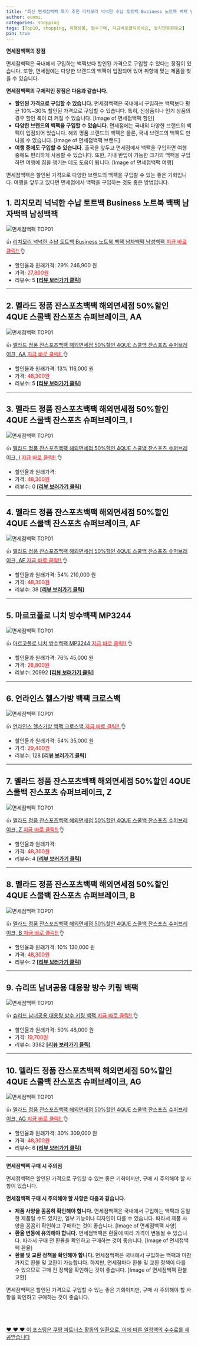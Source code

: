 ```yaml
---
title: "최신 면세점백팩 특가 추천 리치모리 넉넉한 수납 토트백 Business 노트북 백팩 남자백팩 남성백팩 비교 장점"
author: eunmi.
categories: shopping
tags: [Top10, shopping, 유행상품, 필수구매, 지금바로클릭하세요, 놓치면후회해요]
pin: true
---
```

**면세점백팩의 장점**

면세점백팩은 국내에서 구입하는 백팩보다 할인된 가격으로 구입할 수 있다는 장점이 있습니다. 또한, 면세점에는 다양한 브랜드의 백팩이 입점되어 있어 취향에 맞는 제품을 찾을 수 있습니다.

**면세점백팩의 구체적인 장점은 다음과 같습니다.**

* **할인된 가격으로 구입할 수 있습니다.** 면세점백팩은 국내에서 구입하는 백팩보다 평균 10%~30% 할인된 가격으로 구입할 수 있습니다. 특히, 신상품이나 인기 상품의 경우 할인 폭이 더 커질 수 있습니다.
[Image of 면세점백팩 할인]
* **다양한 브랜드의 백팩을 구입할 수 있습니다.** 면세점에는 국내외 다양한 브랜드의 백팩이 입점되어 있습니다. 해외 명품 브랜드의 백팩은 물론, 국내 브랜드의 백팩도 만나볼 수 있습니다.
[Image of 면세점백팩 브랜드]
* **여행 중에도 구입할 수 있습니다.** 출국을 앞두고 면세점에서 백팩을 구입하면 여행 중에도 편리하게 사용할 수 있습니다. 또한, 기내 반입이 가능한 크기의 백팩을 구입하면 여행에 짐을 챙기는 데도 도움이 됩니다.
[Image of 면세점백팩 여행]

면세점백팩은 할인된 가격으로 다양한 브랜드의 백팩을 구입할 수 있는 좋은 기회입니다. 여행을 앞두고 있다면 면세점에서 백팩을 구입하는 것도 좋은 방법입니다.

   

## 1. 리치모리 넉넉한 수납 토트백 Business 노트북 백팩 남자백팩 남성백팩

![면세점백팩 TOP01](https://thumbnail6.coupangcdn.com/thumbnails/remote/230x230ex/image/vendor_inventory/2a8e/7981ae767178e298aae93776d7e9f92392be4e0c85b58bcbdc50e583567e.jpg)


👍 [리치모리 넉넉한 수납 토트백 Business 노트북 백팩 남자백팩 남성백팩 <font color=red> 지금 바로 클릭!! </font> ](https://link.coupang.com/re/AFFSDP?lptag=AF3617701&subid=GithubCoopas&pageKey=7558243208&traceid=V0-153&itemId=19906852034&vendorItemId=86983449830) 👌 


- 할인율과 원래가격: 29%  246,900   원
- 가격: <span style='color:red'>27,800원</span>
- 리뷰수: 5  [**[리뷰 보러가기 클릭]**](https://link.coupang.com/re/AFFSDP?lptag=AF3617701&subid=GithubCoopas&pageKey=7558243208&traceid=V0-153&itemId=19906852034&vendorItemId=86983449830)

---


   

## 2. 멜라드 정품 잔스포츠백팩 해외면세점 50%할인 4QUE 스쿨백 잔스포츠 슈퍼브레이크, AA

![면세점백팩 TOP01](https://thumbnail6.coupangcdn.com/thumbnails/remote/230x230ex/image/vendor_inventory/62cd/0e59baf6a0ed523cab752f2003dd94cdbfd420d2a019bcba477bc6f8d8aa.png)


👍 [멜라드 정품 잔스포츠백팩 해외면세점 50%할인 4QUE 스쿨백 잔스포츠 슈퍼브레이크, AA <font color=red> 지금 바로 클릭!! </font> ](https://link.coupang.com/re/AFFSDP?lptag=AF3617701&subid=GithubCoopas&pageKey=7564859474&traceid=V0-153&itemId=19938500278&vendorItemId=87037875800) 👌 


- 할인율과 원래가격: 13%  116,000   원
- 가격: <span style='color:red'>48,300원</span>
- 리뷰수: 5  [**[리뷰 보러가기 클릭]**](https://link.coupang.com/re/AFFSDP?lptag=AF3617701&subid=GithubCoopas&pageKey=7564859474&traceid=V0-153&itemId=19938500278&vendorItemId=87037875800)

---


   

## 3. 멜라드 정품 잔스포츠백팩 해외면세점 50%할인 4QUE 스쿨백 잔스포츠 슈퍼브레이크, I

![면세점백팩 TOP01](https://thumbnail8.coupangcdn.com/thumbnails/remote/230x230ex/image/vendor_inventory/584c/784de28d6e4864deadb9c9e6190cef5ed647084d4b43aa1d78dd6165d795.png)


👍 [멜라드 정품 잔스포츠백팩 해외면세점 50%할인 4QUE 스쿨백 잔스포츠 슈퍼브레이크, I <font color=red> 지금 바로 클릭!! </font> ](https://link.coupang.com/re/AFFSDP?lptag=AF3617701&subid=GithubCoopas&pageKey=7564859474&traceid=V0-153&itemId=19938500263&vendorItemId=87037875773) 👌 


- 할인율과 원래가격: 
- 가격: <span style='color:red'>48,300원</span>
- 리뷰수: 0  [**[리뷰 보러가기 클릭]**](https://link.coupang.com/re/AFFSDP?lptag=AF3617701&subid=GithubCoopas&pageKey=7564859474&traceid=V0-153&itemId=19938500263&vendorItemId=87037875773)

---


   

## 4. 멜라드 정품 잔스포츠백팩 해외면세점 50%할인 4QUE 스쿨백 잔스포츠 슈퍼브레이크, AF

![면세점백팩 TOP01](https://thumbnail6.coupangcdn.com/thumbnails/remote/230x230ex/image/vendor_inventory/39de/f5e5692306dc27e769f89b0253612e68b39c58bbf96733164c28eef9156a.png)


👍 [멜라드 정품 잔스포츠백팩 해외면세점 50%할인 4QUE 스쿨백 잔스포츠 슈퍼브레이크, AF <font color=red> 지금 바로 클릭!! </font> ](https://link.coupang.com/re/AFFSDP?lptag=AF3617701&subid=GithubCoopas&pageKey=7564859474&traceid=V0-153&itemId=19938500271&vendorItemId=87037875795) 👌 


- 할인율과 원래가격: 54%  210,000   원
- 가격: <span style='color:red'>48,300원</span>
- 리뷰수: 38  [**[리뷰 보러가기 클릭]**](https://link.coupang.com/re/AFFSDP?lptag=AF3617701&subid=GithubCoopas&pageKey=7564859474&traceid=V0-153&itemId=19938500271&vendorItemId=87037875795)

---


   

## 5. 마르코폴로 니치 방수백팩 MP3244

![면세점백팩 TOP01](https://thumbnail6.coupangcdn.com/thumbnails/remote/230x230ex/image/rs_quotation_api/dkvee0fk/3dc71f1e5b75431eae24c3031abf42d5.jpg)


👍 [마르코폴로 니치 방수백팩 MP3244 <font color=red> 지금 바로 클릭!! </font> ](https://link.coupang.com/re/AFFSDP?lptag=AF3617701&subid=GithubCoopas&pageKey=4918553812&traceid=V0-153&itemId=6441037216&vendorItemId=73735706013) 👌 


- 할인율과 원래가격: 76%  45,000   원
- 가격: <span style='color:red'>28,800원</span>
- 리뷰수: 20992  [**[리뷰 보러가기 클릭]**](https://link.coupang.com/re/AFFSDP?lptag=AF3617701&subid=GithubCoopas&pageKey=4918553812&traceid=V0-153&itemId=6441037216&vendorItemId=73735706013)

---


   

## 6. 언라인스 헬스가방 백팩 크로스백

![면세점백팩 TOP01](https://thumbnail7.coupangcdn.com/thumbnails/remote/230x230ex/image/rs_quotation_api/lm6efvfg/85ff771adca44e709170a893fbc34505.jpg)


👍 [언라인스 헬스가방 백팩 크로스백 <font color=red> 지금 바로 클릭!! </font> ](https://link.coupang.com/re/AFFSDP?lptag=AF3617701&subid=GithubCoopas&pageKey=6641068458&traceid=V0-153&itemId=15181111723&vendorItemId=82402377307) 👌 


- 할인율과 원래가격: 54%  35,000   원
- 가격: <span style='color:red'>29,400원</span>
- 리뷰수: 128  [**[리뷰 보러가기 클릭]**](https://link.coupang.com/re/AFFSDP?lptag=AF3617701&subid=GithubCoopas&pageKey=6641068458&traceid=V0-153&itemId=15181111723&vendorItemId=82402377307)

---


   

## 7. 멜라드 정품 잔스포츠백팩 해외면세점 50%할인 4QUE 스쿨백 잔스포츠 슈퍼브레이크, Z

![면세점백팩 TOP01](https://thumbnail6.coupangcdn.com/thumbnails/remote/230x230ex/image/vendor_inventory/5397/dbd8423cd30a6da516e50ea6a64f9c4350a1223074611679c655b93aaa89.png)


👍 [멜라드 정품 잔스포츠백팩 해외면세점 50%할인 4QUE 스쿨백 잔스포츠 슈퍼브레이크, Z <font color=red> 지금 바로 클릭!! </font> ](https://link.coupang.com/re/AFFSDP?lptag=AF3617701&subid=GithubCoopas&pageKey=7564859474&traceid=V0-153&itemId=19938500261&vendorItemId=87037875768) 👌 


- 할인율과 원래가격: 
- 가격: <span style='color:red'>48,300원</span>
- 리뷰수: 4  [**[리뷰 보러가기 클릭]**](https://link.coupang.com/re/AFFSDP?lptag=AF3617701&subid=GithubCoopas&pageKey=7564859474&traceid=V0-153&itemId=19938500261&vendorItemId=87037875768)

---


   

## 8. 멜라드 정품 잔스포츠백팩 해외면세점 50%할인 4QUE 스쿨백 잔스포츠 슈퍼브레이크, B

![면세점백팩 TOP01](https://thumbnail9.coupangcdn.com/thumbnails/remote/230x230ex/image/vendor_inventory/58e1/76b80cf3ef373045ce554f87a0923059d25460070b7db69aeafa7d516eee.png)


👍 [멜라드 정품 잔스포츠백팩 해외면세점 50%할인 4QUE 스쿨백 잔스포츠 슈퍼브레이크, B <font color=red> 지금 바로 클릭!! </font> ](https://link.coupang.com/re/AFFSDP?lptag=AF3617701&subid=GithubCoopas&pageKey=7564859474&traceid=V0-153&itemId=19938500242&vendorItemId=87037875737) 👌 


- 할인율과 원래가격: 10%  130,000   원
- 가격: <span style='color:red'>48,300원</span>
- 리뷰수: 2  [**[리뷰 보러가기 클릭]**](https://link.coupang.com/re/AFFSDP?lptag=AF3617701&subid=GithubCoopas&pageKey=7564859474&traceid=V0-153&itemId=19938500242&vendorItemId=87037875737)

---


   

## 9. 슈리뜨 남녀공용 대용량 방수 키링 백팩

![면세점백팩 TOP01](https://thumbnail10.coupangcdn.com/thumbnails/remote/230x230ex/image/vendor_inventory/f375/8429104371cc84040d4d84b302f79c9ef26fdbf56c7944fe4165ea6fade3.png)


👍 [슈리뜨 남녀공용 대용량 방수 키링 백팩 <font color=red> 지금 바로 클릭!! </font> ](https://link.coupang.com/re/AFFSDP?lptag=AF3617701&subid=GithubCoopas&pageKey=6481843215&traceid=V0-153&itemId=14192825957&vendorItemId=81438491695) 👌 


- 할인율과 원래가격: 50%  48,000   원
- 가격: <span style='color:red'>19,700원</span>
- 리뷰수: 3382  [**[리뷰 보러가기 클릭]**](https://link.coupang.com/re/AFFSDP?lptag=AF3617701&subid=GithubCoopas&pageKey=6481843215&traceid=V0-153&itemId=14192825957&vendorItemId=81438491695)

---


   

## 10. 멜라드 정품 잔스포츠백팩 해외면세점 50%할인 4QUE 스쿨백 잔스포츠 슈퍼브레이크, AG

![면세점백팩 TOP01](https://thumbnail10.coupangcdn.com/thumbnails/remote/230x230ex/image/vendor_inventory/aeb4/d4c6d3cb81f4dfdf9afed1e4b850ad4a406f44d521c7e43583d335bba0d0.png)


👍 [멜라드 정품 잔스포츠백팩 해외면세점 50%할인 4QUE 스쿨백 잔스포츠 슈퍼브레이크, AG <font color=red> 지금 바로 클릭!! </font> ](https://link.coupang.com/re/AFFSDP?lptag=AF3617701&subid=GithubCoopas&pageKey=7564859474&traceid=V0-153&itemId=19938500230&vendorItemId=87037875708) 👌 


- 할인율과 원래가격: 30%  309,000   원
- 가격: <span style='color:red'>48,300원</span>
- 리뷰수: 6  [**[리뷰 보러가기 클릭]**](https://link.coupang.com/re/AFFSDP?lptag=AF3617701&subid=GithubCoopas&pageKey=7564859474&traceid=V0-153&itemId=19938500230&vendorItemId=87037875708)

---
**면세점백팩 구매 시 주의점**

면세점백팩은 할인된 가격으로 구입할 수 있는 좋은 기회이지만, 구매 시 주의해야 할 사항이 있습니다.

**면세점백팩 구매 시 주의해야 할 사항은 다음과 같습니다.**

* **제품 사양을 꼼꼼히 확인해야 합니다.** 면세점백팩은 국내에서 구입하는 백팩과 동일한 제품일 수도 있지만, 일부 기능이나 디자인이 다를 수 있습니다. 따라서 제품 사양을 꼼꼼히 확인하고 구매하는 것이 좋습니다.
[Image of 면세점백팩 사양]
* **환율 변동에 유의해야 합니다.** 면세점백팩은 환율에 따라 가격이 변동될 수 있습니다. 따라서 구매 전 환율을 확인하고 구매하는 것이 좋습니다.
[Image of 면세점백팩 환율]
* **환불 및 교환 정책을 확인해야 합니다.** 면세점백팩은 국내에서 구입하는 백팩과 마찬가지로 환불 및 교환이 가능합니다. 하지만, 면세점마다 환불 및 교환 정책이 다를 수 있으므로 구매 전 정책을 확인하는 것이 좋습니다.
[Image of 면세점백팩 환불 교환]

면세점백팩은 할인된 가격으로 구입할 수 있는 좋은 기회이지만, 구매 시 주의해야 할 사항을 확인하고 구매하는 것이 좋습니다.<br><br><br><br><br> [ ❤ ❤ ❤ 이 포스팅은 쿠팡 파트너스 활동의 일환으로, 이에 따른 일정액의 수수료를 제공받습니다](https://link.coupang.com/a/bcEFyh)